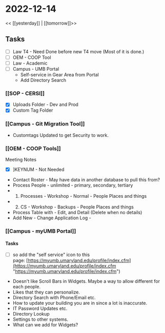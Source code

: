 # 2022-12-14
<< [[yesterday]] | [[tomorrow]]>>
## Tasks
- [ ] Law T4 - Need Done before new T4 move (Most of it is done.)
- [ ] OEM - COOP Tool
- [ ] Law - Academic
- [ ] Campus - UMB Portal 
	- Self-service in Gear Area from Portal
	- Add Directory Search

### [[SOP - CERSI]]
- [x] Uploads Folder - Dev and Prod
- [x] Custom Tag Folder
 
### [[Campus - Git Migration Tool]]
- Customtags Updated to get Security to work.

### [[OEM - COOP Tools]]
Meeting Notes
- [x] ]KEYNUM - Not Needed

- Contact Roster - May have data in another database to pull this from?
- Process People - unlimited - primary, secondary, tertiary
- 1. Processes - Workshop -  Normal - People Places and things 
- 2. CS - Workshop -  Backups - People Places and things
- Process Table with - Edit, and Detail (Delete when no details)
- Add New - Change Application Log - 


### [[Campus - myUMB Portal]]
#### Tasks
- [ ] so add the "self service" icon to this page: [https://myumb.umaryland.edu/profile/index.cfm](https://myumb.umaryland.edu/profile/index.cfm "https://myumb.umaryland.edu/profile/index.cfm")


- Doesn't like Scroll Bars in Widgets.  Maybe a way to allow different for each people.
- Likes that they can personalize.
- Directory Search with Phone/Email etc.
- How to update your building you are in since a lot is inaccurate.
- IT Password Updates etc.
- Directory Lookup 
- Settings to other systems.
- What can we add for Widgets?



